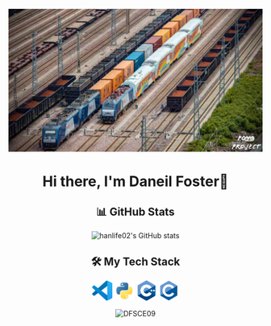 <div align="center">

![conanai.png](https://github.com/DFSCE09/DFSCE09/blob/main/%E5%BE%AE%E4%BF%A1%E5%9B%BE%E7%89%87_20250207200306.jpg)
  
  # Hi there, I'm Daneil Foster👋 <br>

## 📊 GitHub Stats

![hanlife02's GitHub stats](https://github-readme-stats.vercel.app/api?username=DFSCE09&show_icons=true&theme=blueberry)


  
## 🛠️ My Tech Stack

<div align="center">
  <!-- Visual Studio Code -->
  <img src="https://raw.githubusercontent.com/devicons/devicon/master/icons/vscode/vscode-original.svg" alt="VS Code" width="40" height="40"/>
  <!-- Python -->
  <img src="https://raw.githubusercontent.com/devicons/devicon/master/icons/python/python-original.svg" alt="Python" width="40" height="40"/>
  <!-- C++ -->
  <img src="https://raw.githubusercontent.com/devicons/devicon/master/icons/cplusplus/cplusplus-original.svg" alt="C++" width="40" height="40"/>
  <!-- C -->
  <img src="https://raw.githubusercontent.com/devicons/devicon/master/icons/c/c-original.svg" alt="C" width="40" height="40"/>

<p align="center">
  <img src="https://github-readme-stats.vercel.app/api/top-langs/?username=DFSCE09&layout=compact&hide=html&title_color=FFE652&theme=radical&text_color=71DFE7&hide_border=1&border_radius=10" alt="DFSCE09">
</p>
 



</div>

<div align="center">


